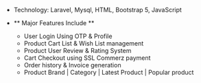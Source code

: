 - Technology: Laravel, Mysql, HTML, Bootstrap 5, JavaScript

- ** Major Features Include **
    - User Login Using OTP & Profile
    - Product Cart List & Wish List management
    - Product User Review & Rating System
    - Cart Checkout using SSL Commerz payment
    - Order history & Invoice generation
    - Product Brand | Category | Latest Product | Popular product
